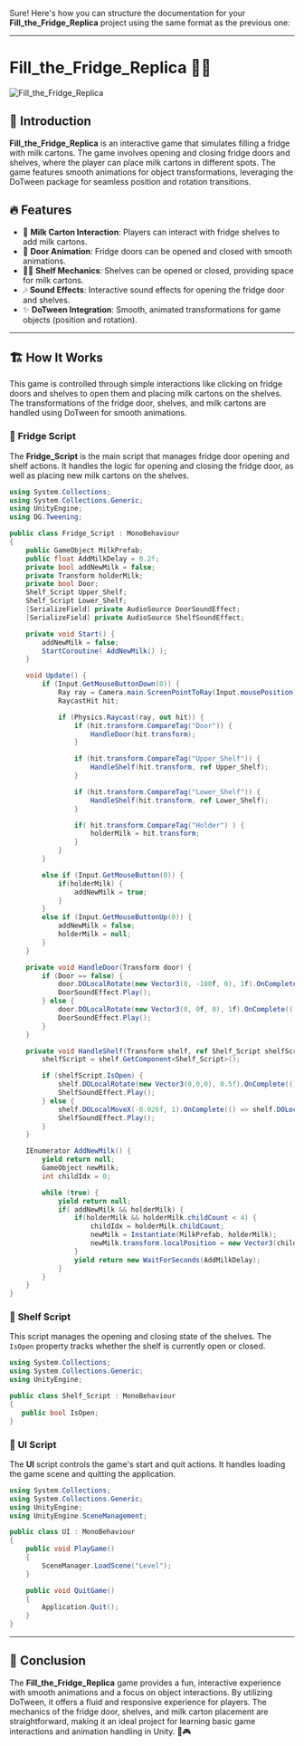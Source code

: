 Sure! Here's how you can structure the documentation for your **Fill_the_Fridge_Replica** project using the same format as the previous one:

---

# Fill_the_Fridge_Replica 🥛🚪

![Fill_the_Fridge_Replica](https://user-images.githubusercontent.com/62818241/204718605-c319b63d-3c07-4168-9da0-76837868b5cb.PNG)

## 📌 Introduction
**Fill_the_Fridge_Replica** is an interactive game that simulates filling a fridge with milk cartons. The game involves opening and closing fridge doors and shelves, where the player can place milk cartons in different spots. The game features smooth animations for object transformations, leveraging the DoTween package for seamless position and rotation transitions.

## 🔥 Features
- 🥛 **Milk Carton Interaction**: Players can interact with fridge shelves to add milk cartons.
- 🚪 **Door Animation**: Fridge doors can be opened and closed with smooth animations.
- 🧑‍🍳 **Shelf Mechanics**: Shelves can be opened or closed, providing space for milk cartons.
- 🎶 **Sound Effects**: Interactive sound effects for opening the fridge door and shelves.
- ✨ **DoTween Integration**: Smooth, animated transformations for game objects (position and rotation).

---

## 🏗️ How It Works

This game is controlled through simple interactions like clicking on fridge doors and shelves to open them and placing milk cartons on the shelves. The transformations of the fridge door, shelves, and milk cartons are handled using DoTween for smooth animations.

### 📌 **Fridge Script**

The **Fridge_Script** is the main script that manages fridge door opening and shelf actions. It handles the logic for opening and closing the fridge door, as well as placing new milk cartons on the shelves.

```csharp
using System.Collections;
using System.Collections.Generic;
using UnityEngine;
using DG.Tweening;

public class Fridge_Script : MonoBehaviour
{
    public GameObject MilkPrefab;
    public float AddMilkDelay = 0.2f;
    private bool addNewMilk = false;
    private Transform holderMilk;
    private bool Door;
    Shelf_Script Upper_Shelf;
    Shelf_Script Lower_Shelf;
    [SerializeField] private AudioSource DoorSoundEffect;
    [SerializeField] private AudioSource ShelfSoundEffect;

    private void Start() {
        addNewMilk = false;
        StartCoroutine( AddNewMilk() );
    }

    void Update() {  
        if (Input.GetMouseButtonDown(0)) {
            Ray ray = Camera.main.ScreenPointToRay(Input.mousePosition);  
            RaycastHit hit;

            if (Physics.Raycast(ray, out hit)) {
                if (hit.transform.CompareTag("Door")) {
                    HandleDoor(hit.transform);
                }

                if (hit.transform.CompareTag("Upper_Shelf")) {
                    HandleShelf(hit.transform, ref Upper_Shelf);
                }

                if (hit.transform.CompareTag("Lower_Shelf")) {
                    HandleShelf(hit.transform, ref Lower_Shelf);
                }

                if( hit.transform.CompareTag("Holder") ) {
                    holderMilk = hit.transform;                    
                }
            }  
        }

        else if (Input.GetMouseButton(0)) {   
            if(holderMilk) {   
                addNewMilk = true;
            }
        }
        else if (Input.GetMouseButtonUp(0)) {
            addNewMilk = false;
            holderMilk = null;
        }
    }

    private void HandleDoor(Transform door) {
        if (Door == false) {
            door.DOLocalRotate(new Vector3(0, -100f, 0), 1f).OnComplete(() => { Door = true; });
            DoorSoundEffect.Play();
        } else {
            door.DOLocalRotate(new Vector3(0, 0f, 0), 1f).OnComplete(() => { Door = false; });
            DoorSoundEffect.Play();
        }
    }

    private void HandleShelf(Transform shelf, ref Shelf_Script shelfScript) {
        shelfScript = shelf.GetComponent<Shelf_Script>(); 

        if (shelfScript.IsOpen) {
            shelf.DOLocalRotate(new Vector3(0,0,0), 0.5f).OnComplete(() => { shelf.DOLocalMoveX(-0.0052f, 1); shelfScript.IsOpen = false; });
            ShelfSoundEffect.Play();
        } else {
            shelf.DOLocalMoveX(-0.026f, 1).OnComplete(() => shelf.DOLocalRotate(new Vector3(0, 0, 25), 0.5f).OnComplete(() => shelfScript.IsOpen = true));
            ShelfSoundEffect.Play();
        }
    }

    IEnumerator AddNewMilk() {
        yield return null;
        GameObject newMilk;
        int childIdx = 0;

        while (true) {
            yield return null;
            if( addNewMilk && holderMilk) {
                if(holderMilk && holderMilk.childCount < 4) {
                    childIdx = holderMilk.childCount;
                    newMilk = Instantiate(MilkPrefab, holderMilk);
                    newMilk.transform.localPosition = new Vector3(childIdx * 0.25f, 0, 0);
                }
                yield return new WaitForSeconds(AddMilkDelay);
            }
        }
    }
}
```

### 📌 **Shelf Script**

This script manages the opening and closing state of the shelves. The `IsOpen` property tracks whether the shelf is currently open or closed.

```csharp
using System.Collections;
using System.Collections.Generic;
using UnityEngine;

public class Shelf_Script : MonoBehaviour
{
   public bool IsOpen;
}
```

### 📌 **UI Script**

The **UI** script controls the game's start and quit actions. It handles loading the game scene and quitting the application.

```csharp
using System.Collections;
using System.Collections.Generic;
using UnityEngine;
using UnityEngine.SceneManagement;

public class UI : MonoBehaviour
{
    public void PlayGame()
    {
        SceneManager.LoadScene("Level");
    }

    public void QuitGame()
    {
        Application.Quit();
    }
}
```

---

## 🎯 Conclusion
The **Fill_the_Fridge_Replica** game provides a fun, interactive experience with smooth animations and a focus on object interactions. By utilizing DoTween, it offers a fluid and responsive experience for players. The mechanics of the fridge door, shelves, and milk carton placement are straightforward, making it an ideal project for learning basic game interactions and animation handling in Unity. 🥛🎮
